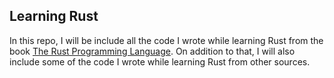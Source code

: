 ## Learning Rust

In this repo, I will be include all the code I wrote while learning Rust from the book [The Rust Programming Language](https://doc.rust-lang.org/book/).
On addition to that, I will also include some of the code I wrote while learning Rust from other sources.
